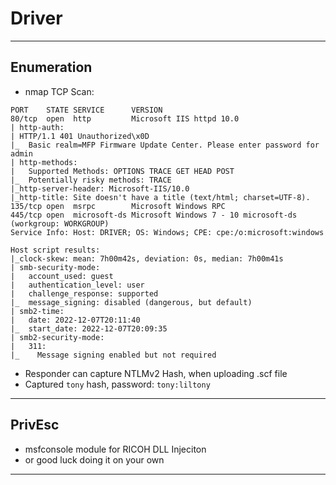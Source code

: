 # Driver

---

## Enumeration

- nmap TCP Scan:

```
PORT    STATE SERVICE      VERSION
80/tcp  open  http         Microsoft IIS httpd 10.0
| http-auth: 
| HTTP/1.1 401 Unauthorized\x0D
|_  Basic realm=MFP Firmware Update Center. Please enter password for admin
| http-methods: 
|   Supported Methods: OPTIONS TRACE GET HEAD POST
|_  Potentially risky methods: TRACE
|_http-server-header: Microsoft-IIS/10.0
|_http-title: Site doesn't have a title (text/html; charset=UTF-8).
135/tcp open  msrpc        Microsoft Windows RPC
445/tcp open  microsoft-ds Microsoft Windows 7 - 10 microsoft-ds (workgroup: WORKGROUP)
Service Info: Host: DRIVER; OS: Windows; CPE: cpe:/o:microsoft:windows

Host script results:
|_clock-skew: mean: 7h00m42s, deviation: 0s, median: 7h00m41s
| smb-security-mode: 
|   account_used: guest
|   authentication_level: user
|   challenge_response: supported
|_  message_signing: disabled (dangerous, but default)
| smb2-time: 
|   date: 2022-12-07T20:11:40
|_  start_date: 2022-12-07T20:09:35
| smb2-security-mode: 
|   311: 
|_    Message signing enabled but not required
```

- Responder can capture NTLMv2 Hash, when uploading .scf file
- Captured `tony` hash, password: `tony:liltony`

---

## PrivEsc

- msfconsole module for RICOH DLL Injeciton
- or good luck doing it on your own

---
